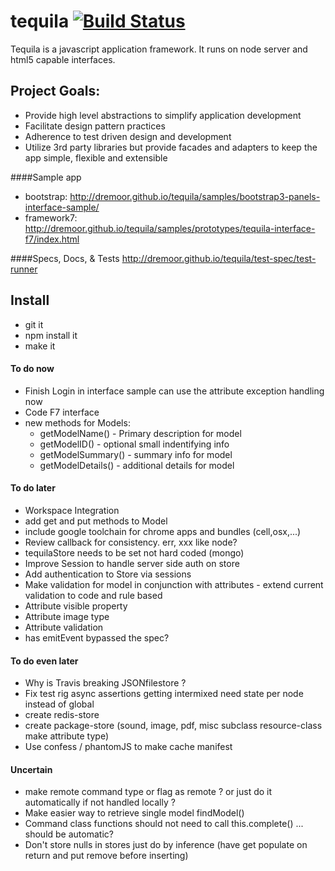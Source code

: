 # tequila [![Build Status](https://secure.travis-ci.org/dremoor/tequila.png)](http://travis-ci.org/dremoor/tequila) 
Tequila is a javascript application framework.  It runs on node server and html5 capable interfaces.

## Project Goals:
* Provide high level abstractions to simplify application development
* Facilitate design pattern practices
* Adherence to test driven design and development
* Utilize 3rd party libraries but provide facades and adapters to keep the app simple, flexible and extensible

####Sample app
- bootstrap: http://dremoor.github.io/tequila/samples/bootstrap3-panels-interface-sample/
- framework7: http://dremoor.github.io/tequila/samples/prototypes/tequila-interface-f7/index.html

####Specs, Docs, & Tests
http://dremoor.github.io/tequila/test-spec/test-runner

## Install
- git it
- npm install it
- make it

#### To do now
- Finish Login in interface sample can use the attribute exception handling now
- Code F7 interface
- new methods for Models:
    - getModelName() - Primary description for model
    - getModelID() - optional small indentifying info
    - getModelSummary() - summary info for model
    - getModelDetails() - additional details for model

#### To do later
- Workspace Integration
- add get and put methods to Model
- include google toolchain for chrome apps and bundles (cell,osx,...)
- Review callback for consistency.  err, xxx like node?
- tequilaStore needs to be set not hard coded (mongo)
- Improve Session to handle server side auth on store
- Add authentication to Store via sessions
- Make validation for model in conjunction with attributes - extend current validation to code and rule based
- Attribute visible property
- Attribute image type
- Attribute validation
- has emitEvent bypassed the spec?

#### To do even later
- Why is Travis breaking JSONfilestore ?
- Fix test rig async assertions getting intermixed need state per node instead of global
- create redis-store
- create package-store (sound, image, pdf, misc subclass resource-class make attribute type)
- Use confess / phantomJS to make cache manifest

#### Uncertain
- make remote command type or flag as remote ? or just do it automatically if not handled locally ?
- Make easier way to retrieve single model findModel()
- Command class functions should not need to call this.complete() ... should be automatic?
- Don't store nulls in stores just do by inference (have get populate on return and put remove before inserting)
